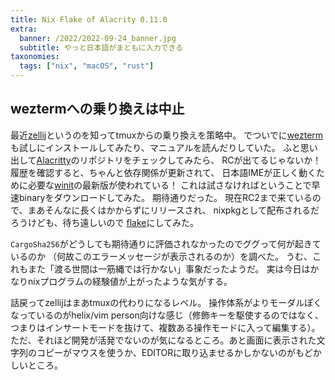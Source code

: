 ```yaml
---
title: Nix Flake of Alacrity 0.11.0
extra:
  banner: /2022/2022-09-24_banner.jpg
  subtitle: やっと日本語がまともに入力できる
taxonomies:
  tags: ["nix", "macOS", "rust"]
---
```

## weztermへの乗り換えは中止

最近[zellij](https://zellij.dev)というのを知ってtmuxからの乗り換えを策略中。
でついでに[wezterm](https://github.com/wez/wezterm)も試しにインストールしてみたり、マニュアルを読んだりしていた。
ふと思い出して[Alacritty](https://github.com/alacritty/alacritty)のリポジトリをチェックしてみたら、
RCが出てるじゃないか！
履歴を確認すると、ちゃんと依存関係が更新されて、
日本語IMEが正しく動くために必要な[winit](https://github.com/rust-windowing/winit)の最新版が使われている！
これは試さなければということで早速binaryをダウンロードしてみた。
期待通りだった。
現在RC2まで来ているので、まあそんなに長くはかからずにリリースされ、
nixpkgとして配布されるだろうけども、待ち遠しいので
[flake](https://github.com/shnarazk/flakes/blob/main/alacritty-head/flake.nix)にしてみた。

`CargoSha256`がどうしても期待通りに評価されなかったのでググって何が起きているのか
（何故このエラーメッセージが表示されるのか）を調べた。
うむ、これもまた「渡る世間は一筋縄では行かない」事象だったようだ。
実は今日はかなりnixプログラムの経験値が上がったような気がする。

話戻ってzellijはまあtmuxの代わりになるレベル。
操作体系がよりモーダルぽくなっているのがhelix/vim person向けな感じ（修飾キーを駆使するのではなく、つまりはインサートモードを抜けて、複数ある操作モードに入って編集する）。
ただ、それほど開発が活発でないのが気になるところ。あと画面に表示された文字列のコピーがマウスを使うか、EDITORに取り込ませるかしかないのがもどかしいところ。
